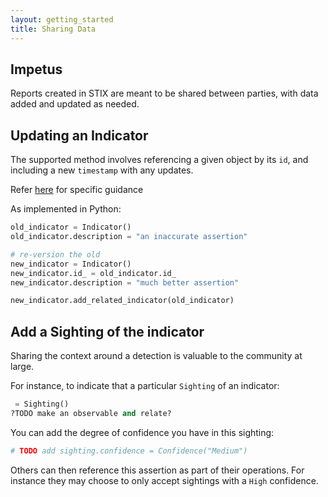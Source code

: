 ```yaml
---
layout: getting_started
title: Sharing Data
---
```


## Impetus
Reports created in STIX are meant to be shared between parties, with data added and updated as needed.

## Updating an Indicator
The supported method involves referencing a given object by its `id`, and including a new `timestamp` with any updates.

Refer [here](/idioms/features/versioning/) for specific guidance

As implemented in Python:

``` python
old_indicator = Indicator()
old_indicator.description = "an inaccurate assertion"

# re-version the old 
new_indicator = Indicator()
new_indicator.id_ = old_indicator.id_
new_indicator.description = "much better assertion"

new_indicator.add_related_indicator(old_indicator)

```

## Add a Sighting of the indicator

Sharing the context around a detection is valuable to the community at large.

For instance, to indicate that a particular `Sighting` of an indicator:

``` python
 = Sighting()
?TODO make an observable and relate?
```


You can add the degree of confidence you have in this sighting: 

``` python
# TODO add sighting.confidence = Confidence("Medium")
```

Others can then reference this assertion as part of their operations.
For instance they may choose to only accept sightings with a `High` confidence.

